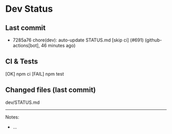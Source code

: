 # Dev Status

## Last commit
- 7285a76 chore(dev): auto-update STATUS.md [skip ci] (#691) (github-actions[bot], 46 minutes ago)
## CI & Tests
[OK] npm ci
[FAIL] npm test

## Changed files (last commit)
dev/STATUS.md

---
Notes:
- ...
